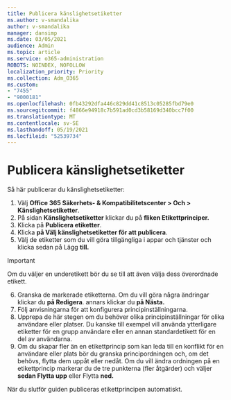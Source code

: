 ```yaml
---
title: Publicera känslighetsetiketter
ms.author: v-smandalika
author: v-smandalika
manager: dansimp
ms.date: 03/05/2021
audience: Admin
ms.topic: article
ms.service: o365-administration
ROBOTS: NOINDEX, NOFOLLOW
localization_priority: Priority
ms.collection: Adm_O365
ms.custom:
- "7455"
- "9000181"
ms.openlocfilehash: 0fb43292dfa446c829dd41c8513c05285fbd79e0
ms.sourcegitcommit: f4866e94918c7b591ad0cd3b58169d340bcc7f00
ms.translationtype: MT
ms.contentlocale: sv-SE
ms.lasthandoff: 05/19/2021
ms.locfileid: "52539734"
---
```

# <a name="publish-sensitivity-labels"></a>Publicera känslighetsetiketter

Så här publicerar du känslighetsetiketter:

1. Välj **Office 365 Säkerhets- & Kompatibilitetscenter > Och > Känslighetsetiketter**.
2. På sidan **Känslighetsetiketter** klickar du på **fliken Etikettprinciper.**
3. Klicka på **Publicera etiketter**.
4. Klicka **på Välj känslighetsetiketter för att publicera**. 
5. Välj de etiketter som du vill göra tillgängliga i appar och tjänster och klicka sedan på Lägg **till.**
> [!IMPORTANT]
> Om du väljer en underetikett bör du se till att även välja dess överordnade etikett.
6. Granska de markerade etiketterna. Om du vill göra några ändringar klickar du **på Redigera**. annars klickar du **på Nästa.**
7. Följ anvisningarna för att konfigurera principinställningarna.
8. Upprepa de här stegen om du behöver olika principinställningar för olika användare eller platser. Du kanske till exempel vill använda ytterligare etiketter för en grupp användare eller en annan standardetikett för en del av användarna.
9. Om du skapar fler än en etikettprincip som kan leda till en konflikt för en användare eller plats bör du granska principordningen och, om det behövs, flytta dem uppåt eller nedåt. Om du vill ändra ordningen på en etikettprincip markerar du de tre punkterna (fler åtgärder) och väljer **sedan Flytta upp** eller Flytta **ned.**

När du slutför guiden publiceras etikettprincipen automatiskt.

